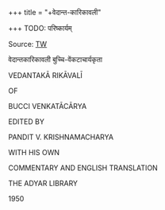 +++
title = "+वेदान्त-कारिकावली"

+++
TODO: परिष्कार्यम्

Source: [TW](https://archive.org/details/vedantakarikavali)


वेदान्तकारिकावली बुच्चि-वेंकटाचार्यकृता 

VEDANTAKĀ RIKĀVALĪ 

OF 

BUCCI VENKATĀCĀRYA 

EDITED BY 

PANDIT V. KRISHNAMACHARYA 

WITH HIS OWN 

COMMENTARY AND ENGLISH TRANSLATION 

THE ADYAR LIBRARY 

1950 
